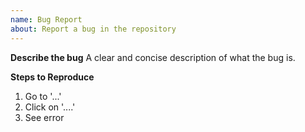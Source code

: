 ```yaml
---
name: Bug Report
about: Report a bug in the repository
---
```


**Describe the bug**
A clear and concise description of what the bug is.

**Steps to Reproduce**
1. Go to '...'
2. Click on '....'
3. See error